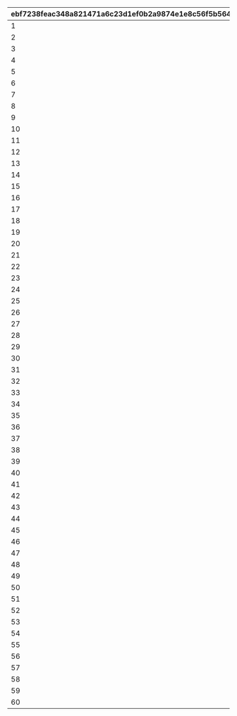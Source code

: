 |ebf7238feac348a821471a6c23d1ef0b2a9874e1e8c56f5b5647b0d83db08da8|a12df8fd0719a6461aa01229c1c971907906faf22bf0391cb93368601fd5b025|1f0da9ead4845c4dce5376630e0933c0ab3397a0d929a4f110e2f99e2f7978a0|ccffab0c87689e821d46597e17b20bd444c8affdf4e585817392b9cadcd76295|226001bc462dbc8b126235c56c6af25a59de2c4502743f8278ef4399eb0e3a0a|
| --- | --- | --- | --- | --- |
|1|3|1|2|10201|
|2|3|2|2|10202|
|3|3|3|2|10203|
|4|10|4|2|10301|
|5|10|5|2|10302|
|6|10|6|2|10303|
|7|10|7|2|10304|
|8|20|8|2|10401|
|9|20|9|2|10402|
|10|20|10|2|10403|
|11|20|11|2|10404|
|12|20|12|2|10405|
|13|20|13|2|10406|
|14|20|14|2|10407|
|15|20|15|2|10408|
|16|20|16|2|10409|
|17|3|1|1|10701|
|18|3|2|1|10601|
|19|3|3|1|10602|
|20|3|4|1|10603|
|21|3|5|1|10604|
|22|10|6|1|11301|
|23|10|7|1|11302|
|24|10|8|1|11303|
|25|20|9|1|11401|
|26|20|10|1|11402|
|27|20|11|1|11403|
|28|20|12|1|11601|
|29|20|13|1|11602|
|30|20|14|1|11603|
|31|20|15|1|11604|
|32|20|16|1|11605|
|33|20|17|1|11606|
|34|20|18|1|11101|
|35|20|19|1|11102|
|36|20|20|1|11103|
|37|20|21|1|11701|
|38|20|22|1|11702|
|39|20|23|1|11703|
|40|3|1|3|10501|
|41|3|2|3|10502|
|42|3|3|3|10503|
|43|10|4|3|11201|
|44|10|5|3|10801|
|45|10|6|3|10802|
|46|10|7|3|10803|
|47|10|8|3|10804|
|48|20|9|3|10901|
|49|20|10|3|10902|
|50|20|11|3|10903|
|51|20|12|3|10904|
|52|20|13|3|11001|
|53|20|14|3|11002|
|54|20|15|3|11003|
|55|20|16|3|11501|
|56|20|17|3|11502|
|57|20|18|3|11503|
|58|20|19|3|11504|
|59|20|20|3|11505|
|60|20|21|3|11506|